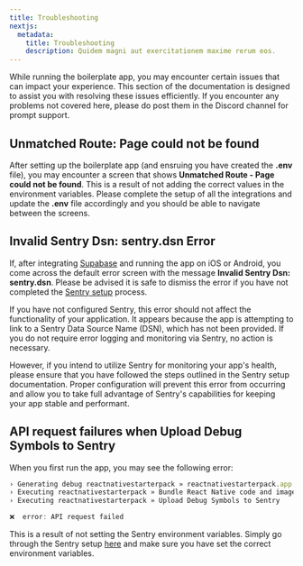 ```yaml
---
title: Troubleshooting
nextjs:
  metadata:
    title: Troubleshooting
    description: Quidem magni aut exercitationem maxime rerum eos.
---
```


While running the boilerplate app, you may encounter certain issues that can impact your experience.
This section of the documentation is designed to assist you with resolving these issues efficiently. If
you encounter any problems not covered here, please do post them in the Discord channel for prompt
support.

## Unmatched Route: Page could not be found

After setting up the boilerplate app (and ensruing you have created the **.env** file), you may encounter a screen that shows **Unmatched Route - Page could not be found**. This is a result of not adding the correct values in the environment variables. Please complete the setup of all the integrations and update the **.env** file accordingly and you should be able to navigate between the screens.

## Invalid Sentry Dsn: sentry.dsn Error

If, after integrating [Supabase](/supabase-setup) and running the app on iOS or Android, you come across the default error screen with the message **Invalid Sentry Dsn: sentry.dsn**. Please be advised it is safe to dismiss the error if you have not completed the [Sentry setup](/monitoring) process.

If you have not configured Sentry, this error should not affect the functionality of your application. It appears because the app is attempting to link to a Sentry Data Source Name (DSN), which has not been provided. If you do not require error logging and monitoring via Sentry, no action is necessary.

However, if you intend to utilize Sentry for monitoring your app's health, please ensure that you have followed the steps outlined in the Sentry setup documentation. Proper configuration will prevent this error from occurring and allow you to take full advantage of Sentry's capabilities for keeping your app stable and performant.

## API request failures when Upload Debug Symbols to Sentry

When you first run the app, you may see the following error:

```js
› Generating debug reactnativestarterpack » reactnativestarterpack.app.dSYM
› Executing reactnativestarterpack » Bundle React Native code and images
› Executing reactnativestarterpack » Upload Debug Symbols to Sentry

❌  error: API request failed
```

This is a result of not setting the Sentry environment variables. Simply go through the Sentry setup [here](/sentry) and make sure you have set the correct environment variables.
